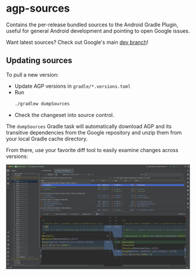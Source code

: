 # agp-sources

Contains the per-release bundled sources to the Android Gradle Plugin, useful for general Android development and
pointing to open Google issues.

Want latest sources? Check out Google's main [dev branch][agp_main]!

## Updating sources

To pull a new version:

* Update AGP versions in `gradle/*.versions.toml`
* Run
  ```sh
  ./gradlew dumpSources
  ```
* Check the changeset into source control.

The `dumpSources` Gradle task will automatically download AGP and its transitive dependencies from
the Google repository and unzip them from your local Gradle cache directory.

From there, use your favorite diff tool to easily examine changes across versions:

![Diff example](/images/agp-diff.webp)

[agp_main]: https://android.googlesource.com/platform/tools/base/+/refs/heads/mirror-goog-studio-master-dev/build-system/
